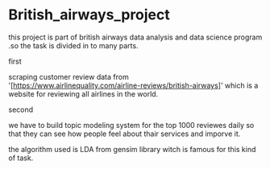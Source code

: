 # British_airways_project

this project is part of  british airways data analysis and data science program .so the task is divided in to many parts.

first 

scraping customer review data from '[https://www.airlinequality.com/airline-reviews/british-airways]' which is a website for 
reviewing all airlines in the world.

second

we have to build topic modeling system for the top 1000 reviewes daily so that they can see how people feel about thair services and imporve it.


the algorithm used is LDA from gensim library witch is famous for this kind of task.
